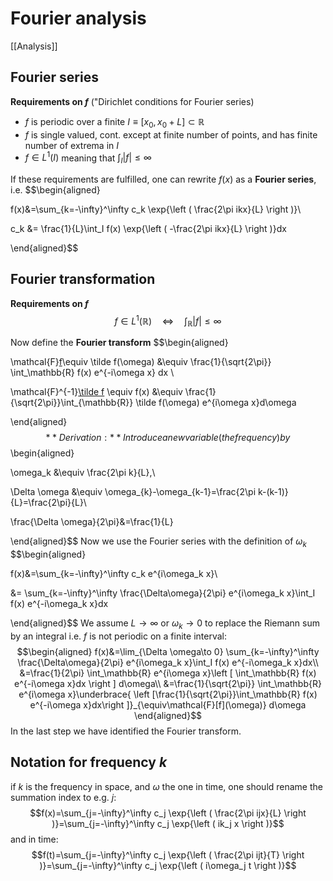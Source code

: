 # Fourier analysis
[[Analysis]]

## Fourier series

**Requirements on $f$** ("Dirichlet conditions for Fourier series)
 - $f$ is periodic over a finite $I\equiv[x_0,x_0+L]\subset\mathbb{R}$
- $f$ is single valued, cont. except at finite number of points, and has finite number of extrema in $I$
- $f\in L^1(I)$ meaning that $\int_I |f| \leq \infty$

If these requirements are fulfilled, one can rewrite $f(x)$ as a **Fourier series**, i.e.
$$\begin{aligned}

f(x)&=\sum_{k=-\infty}^\infty c_k \exp{\left ( \frac{2\pi ikx}{L} \right )}\\

c_k &= \frac{1}{L}\int_I f(x) \exp{\left ( -\frac{2\pi ikx}{L} \right )}dx

\end{aligned}$$

## Fourier transformation

**Requirements on $f$**
$$f\in L^1(\mathbb{R})\quad\iff\quad \int_\mathbb{R} |f| \leq \infty$$

Now define the **Fourier transform**
$$\begin{aligned}

\mathcal{F}[f](w)\equiv \tilde f(\omega) &\equiv \frac{1}{\sqrt{2\pi}} \int_\mathbb{R} f(x) e^{-i\omega x} dx \\

\mathcal{F}^{-1}[\tilde f](x) \equiv f(x) &\equiv \frac{1}{\sqrt{2\pi}}\int_{\mathbb{R}} \tilde f(\omega) e^{i\omega x}d\omega

\end{aligned}$$
**Derivation:** Introduce a new variable (the frequency) by
$$\begin{aligned}

\omega_k &\equiv \frac{2\pi k}{L},\\

\Delta \omega &\equiv \omega_{k}-\omega_{k-1}=\frac{2\pi k-(k-1)}{L}=\frac{2\pi}{L}\\

\frac{\Delta \omega}{2\pi}&=\frac{1}{L}

\end{aligned}$$
Now we use the Fourier series with the definition of $\omega_k$
$$\begin{aligned}

f(x)&=\sum_{k=-\infty}^\infty c_k e^{i\omega_k x}\\

&= \sum_{k=-\infty}^\infty \frac{\Delta\omega}{2\pi} e^{i\omega_k x}\int_I f(x) e^{-i\omega_k x}dx

\end{aligned}$$
We assume $L\to\infty$ or $\omega_k\to 0$ to replace the Riemann sum by an integral i.e. $f$ is not periodic on a finite interval:
$$\begin{aligned}
f(x)&=\lim_{\Delta \omega\to 0} \sum_{k=-\infty}^\infty \frac{\Delta\omega}{2\pi} e^{i\omega_k x}\int_I f(x) e^{-i\omega_k x}dx\\
&=\frac{1}{2\pi} \int_\mathbb{R} e^{i\omega x}\left [ \int_\mathbb{R} f(x) e^{-i\omega x}dx \right ] d\omega\\
&=\frac{1}{\sqrt{2\pi}} \int_\mathbb{R} e^{i\omega x}\underbrace{ \left [\frac{1}{\sqrt{2\pi}}\int_\mathbb{R} f(x) e^{-i\omega x}dx\right ]}_{\equiv\mathcal{F}[f](\omega)} d\omega
\end{aligned}$$
In the last step we have identified the Fourier transform.

## Notation for frequency $k$

if $k$ is the frequency in space, and $\omega$ the one in time, one should rename the summation index to e.g. $j$:
$$f(x)=\sum_{j=-\infty}^\infty c_j \exp{\left ( \frac{2\pi ijx}{L} \right )}=\sum_{j=-\infty}^\infty c_j \exp{\left ( ik_j x \right )}$$
and in time:
$$f(t)=\sum_{j=-\infty}^\infty c_j \exp{\left ( \frac{2\pi ijt}{T} \right )}=\sum_{j=-\infty}^\infty c_j \exp{\left ( i\omega_j t \right )}$$
